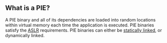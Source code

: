 ## What is a PIE?

A PIE binary and all of its dependencies are loaded into random locations
within virtual memory each time the application is executed. PIE binaries
satisfy the [ASLR](https://en.wikipedia.org/wiki/Address_space_layout_randomization)
requirements. PIE binaries can either be [statically linked](static_pie.md), or
dynamically linked.
